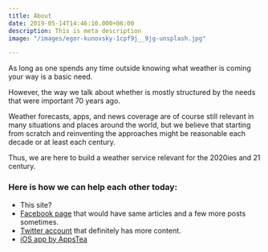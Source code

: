 ```yaml
---
title: About
date: 2019-05-14T14:46:10.000+06:00
description: This is meta description
image: "/images/egor-kunovsky-1cpf9j__9jg-unsplash.jpg"

---
```

As long as one spends any time outside knowing what weather is coming your way is a basic need.

However, the way we talk about whether is mostly structured by the needs that were important 70 years ago.

Weather forecasts, apps, and news coverage are of course still relevant in many situations and places around the world, but we believe that starting from scratch and reinventing the approaches might be reasonable each decade or at least each century.

Thus, we are here to build a weather service relevant for the 2020ies and 21 century.

### Here is how we can help each other today:

- This site?
- [Facebook page](https://www.facebook.com/weathergizmo/ "Weather Gizmo @ Facebook") that would have same articles and a few more posts sometimes.
- [Twitter account]() that definitely has more content.
- [iOS app by AppsTea](https://appstea.com/blog/weather-and-climate-tracker/ "Weather & Climate Tracker by AppsTea")